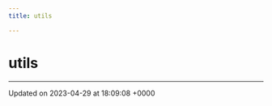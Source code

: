 ```yaml
---
title: utils

---
```


# utils








-------------------------------

Updated on 2023-04-29 at 18:09:08 +0000